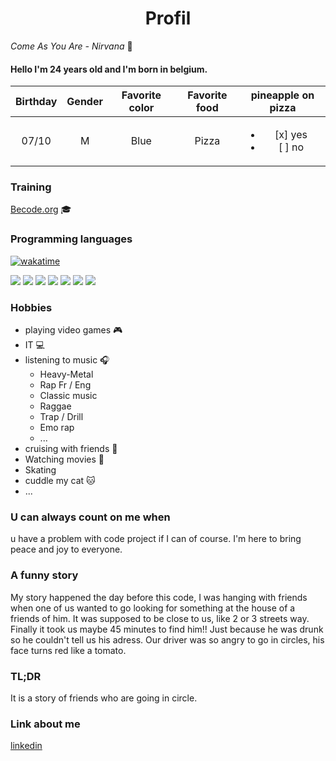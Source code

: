 <h1 align=center>
Profil
</h1>

*Come As You Are - Nirvana* :guitar:

#### Hello I'm 24 years old and I'm born in belgium.

| Birthday | Gender | Favorite color | Favorite food | pineapple on pizza |
|:--------:|:------:|:--------------:|:-------------:|:------------------:|
|07/10     |M       |Blue            |Pizza          |<ul><li> [x] yes </li><li> [ ] no </li></ul>|

### Training
[Becode.org](https://becode.org/fr/) 🎓

### Programming languages

[![wakatime](https://wakatime.com/badge/user/8e522fb0-911e-4bf8-a7b0-5d557997cc1a.svg)](https://wakatime.com/@8e522fb0-911e-4bf8-a7b0-5d557997cc1a)

<p>
<img src="https://img.shields.io/badge/GIT-yellow">
<img src="https://img.shields.io/badge/Github-yellow">
<img src="https://img.shields.io/badge/Markdown-brown">
<img src="https://img.shields.io/badge/HTML-brightgreen"> 
<img src ="https://img.shields.io/badge/-CSS-red">
<img src="https://img.shields.io/badge/SASS-red"> 
<img src="https://img.shields.io/badge/Javascript-blue">
</p>

### Hobbies
- playing video games :video_game:
- IT :computer:
- listening to music :headphones:
    - Heavy-Metal
    - Rap Fr / Eng
    - Classic music
    - Raggae
    - Trap / Drill
    - Emo rap
    - ...
- cruising with friends :car:
- Watching movies :movie_camera:
- Skating
- cuddle my cat :cat:
- ...

### U can always count on me when 
u have a problem with code project if I can of course.
I'm here to bring peace and joy to everyone.

### A funny story
My story happened the day before this code, I was hanging with friends when one of us wanted to go looking for something at the house of a friends of him. It was supposed to be close to us, like 2 or 3 streets way. Finally it took us maybe 45 minutes to find him!! Just because he was drunk so he couldn't tell us his adress. Our driver was so angry to go in circles, his face turns red like a tomato.

### TL;DR 
It is a story of friends who are going in circle.

### Link about me
[linkedin](https://www.linkedin.com/in/axel-siriez-web-dev/)
